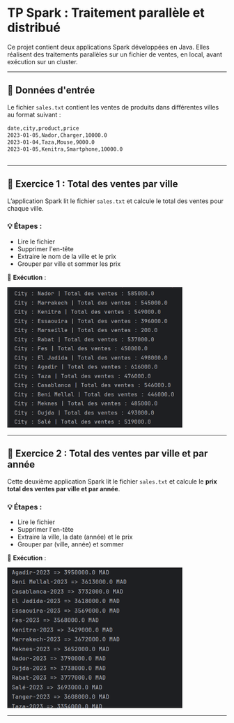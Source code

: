 # TP Spark : Traitement parallèle et distribué

Ce projet contient deux applications Spark développées en Java. Elles réalisent des traitements parallèles sur un fichier de ventes, en local, avant exécution sur un cluster.

---

## 📁 Données d'entrée

Le fichier `sales.txt` contient les ventes de produits dans différentes villes au format suivant :
```csv
date,city,product,price
2023-01-05,Nador,Charger,10000.0
2023-01-04,Taza,Mouse,9000.0
2023-01-05,Kenitra,Smartphone,10000.0
 
```
--- 

## 🧩 Exercice 1 : Total des ventes par ville

L’application Spark lit le fichier `sales.txt` et calcule le total des ventes pour chaque ville.

### 💡 Étapes :
- Lire le fichier
- Supprimer l'en-tête
- Extraire le nom de la ville et le prix
- Grouper par ville et sommer les prix

📸 **Exécution** :

![screenshot1](screenshots/1.png)

---

## 🧩 Exercice 2 : Total des ventes par ville et par année

Cette deuxième application Spark lit le fichier `sales.txt` et calcule le **prix total des ventes par ville et par année**.

### 💡 Étapes :
- Lire le fichier
- Supprimer l'en-tête
- Extraire la ville, la date (année) et le prix
- Grouper par (ville, année) et sommer

📸 **Exécution** :

![screenshot2](screenshots/2.png)

---
